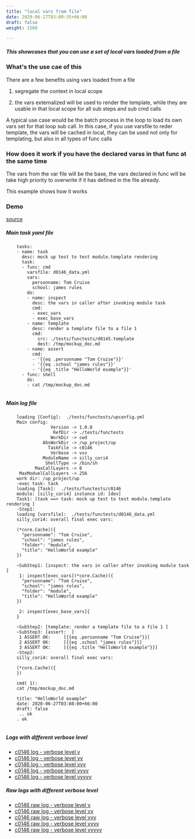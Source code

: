 ```yaml
---
title: "local vars from file"
date: 2020-06-27T03:09:35+66:00
draft: false
weight: 1560

---
```


##### This showcases that you can use a set of local vars loaded from a file


### What's the use cae of this


There are a few benefits using vars loaded from a file

1. segregate the context in local scope

2. the vars externalized will be used to render the template, while they are usable in that local scope for all sub steps and sub cmd calls

A typical use case would be the batch process in the loop to load its own vars set for that loop sub call. In this case, if you use varsfile to reder template, the vars will be cached in local, they can be used not only for templating, but also in all types of func calls











### How does it work if you have the declared varss in that func at the same time


The vars from the var file will be the base, the vars declared in func will be take high priority to overwrite if it has defined in the file already.

This example shows how it works











### Demo








[source](https://github.com/upcmd/up/blob/master/tests/functests/c0146.yml)

##### Main task yaml file
```
    tasks:
    - name: task
      desc: mock up test to test module.template rendering
      task:
      - func: cmd
        varsfile: d0146_data.yml
        vars:
          personname: Tom Cruise
          school: james rules
        do:
        - name: inspect
          desc: the vars in caller after invoking module task
          cmd:
          - exec_vars
          - exec_base_vars
        - name: template
          desc: render a template file to a file 1
          cmd:
            src: ./tests/functests/d0145.template
            dest: /tmp/mockup_doc.md
        - name: assert
          cmd:
          - '{{eq .personname "Tom Cruise"}}'
          - '{{eq .school "james rules"}}'
          - '{{eq .title "HelloWorld example"}}'
      - func: shell
        do:
        - cat /tmp/mockup_doc.md
    
```
##### Main log file
```
    loading [Config]:  ./tests/functests/upconfig.yml
    Main config:
                 Version -> 1.0.0
                  RefDir -> ./tests/functests
                 WorkDir -> cwd
              AbsWorkDir -> /up_project/up
                TaskFile -> c0146
                 Verbose -> vvv
              ModuleName -> silly_cori4
               ShellType -> /bin/sh
           MaxCallLayers -> 8
     MaxModuelCallLayers -> 256
    work dir: /up_project/up
    -exec task: task
    loading [Task]:  ./tests/functests/c0146
    module: [silly_cori4] instance id: [dev]
    Task1: [task ==> task: mock up test to test module.template rendering ]
    -Step1:
    loading [varsfile]:  ./tests/functests/d0146_data.yml
    silly_cori4: overall final exec vars:
    
    (*core.Cache)({
      "personname": "Tom Cruise",
      "school": "james rules",
      "folder": "module",
      "title": "HelloWorld example"
    })
    
    ~SubStep1: [inspect: the vars in caller after invoking module task ]
     1: inspect[exec_vars](*core.Cache)({
      "personname": "Tom Cruise",
      "school": "james rules",
      "folder": "module",
      "title": "HelloWorld example"
    })
    
     2: inspect[exec_base_vars]{
    }
    
    ~SubStep2: [template: render a template file to a file 1 ]
    ~SubStep3: [assert:  ]
     1 ASSERT OK:     [{{eq .personname "Tom Cruise"}}]
     2 ASSERT OK:     [{{eq .school "james rules"}}]
     3 ASSERT OK:     [{{eq .title "HelloWorld example"}}]
    -Step2:
    silly_cori4: overall final exec vars:
    
    (*core.Cache)({
    })
    
    cmd( 1):
    cat /tmp/mockup_doc.md
    
    title: "HelloWorld example"
    date: 2020-06-27T03:08:00+66:00
    draft: false
     .. ok
    . ok
    
```


##### Logs with different verbose level
* [c0146 log - verbose level v](../../logs/c0146_v)
* [c0146 log - verbose level vv](../../logs/c0146_vv)
* [c0146 log - verbose level vvv](../../logs/c0146_vvvv)
* [c0146 log - verbose level vvvv](../../logs/c0146_vvvv)
* [c0146 log - verbose level vvvvv](../../logs/c0146_vvvvv)

##### Raw logs with different verbose level
* [c0146 raw log - verbose level v](../../reflogs/c0146_v.log)
* [c0146 raw log - verbose level vv](../../reflogs/c0146_vv.log)
* [c0146 raw log - verbose level vvv](../../reflogs/c0146_vvv.log)
* [c0146 raw log - verbose level vvvv](../../reflogs/c0146_vvvv.log)
* [c0146 raw log - verbose level vvvvv](../../reflogs/c0146_vvvvv.log)







